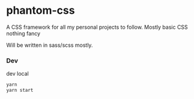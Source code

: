 # phantom-css
A CSS framework for all my personal projects to follow. Mostly basic CSS nothing fancy 

Will be written in sass/scss mostly.

### Dev

dev local

```bash
yarn
yarn start

```
